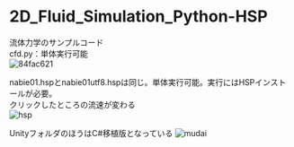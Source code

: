 # 2D_Fluid_Simulation_Python-HSP
流体力学のサンプルコード  
cfd.py：単体実行可能  
![84fac621](https://user-images.githubusercontent.com/44022497/62557661-54542180-b8b2-11e9-8978-8755b09f9873.gif)  
  
nabie01.hspとnabie01utf8.hspは同じ。単体実行可能。実行にはHSPインストールが必要。  
クリックしたところの流速が変わる  
![hsp](https://user-images.githubusercontent.com/44022497/87177306-663a1200-c316-11ea-843f-eb4052428bc7.jpg)
  
  UnityフォルダのほうはC#移植版となっている
  ![mudai](https://user-images.githubusercontent.com/44022497/87177158-28d58480-c316-11ea-9429-a61eb6fe8161.jpg)
